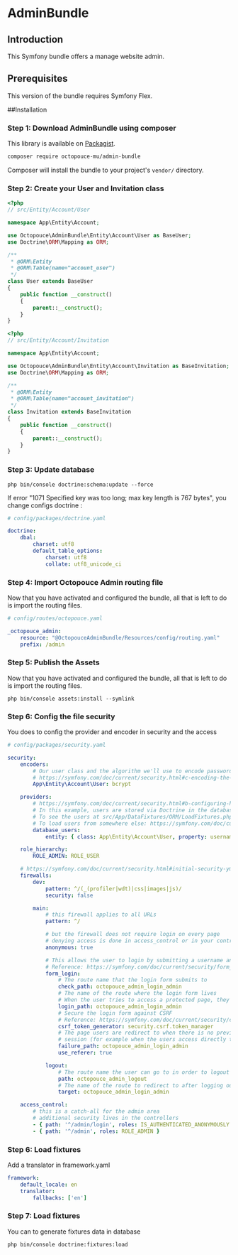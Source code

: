 AdminBundle
===============

Introduction
------------
This Symfony bundle offers a manage website admin.

## Prerequisites

This version of the bundle requires Symfony Flex. 

##Installation

### Step 1: Download AdminBundle using composer
This library is available on [Packagist](http://packagist.org/packages/octopouce-mu/admin-bundle).

```bash
composer require octopouce-mu/admin-bundle
```

Composer will install the bundle to your project's `vendor/` directory.

### Step 2: Create your User and Invitation class
```php
<?php
// src/Entity/Account/User

namespace App\Entity\Account;

use Octopouce\AdminBundle\Entity\Account\User as BaseUser;
use Doctrine\ORM\Mapping as ORM;

/**
 * @ORM\Entity
 * @ORM\Table(name="account_user")
 */
class User extends BaseUser
{
    public function __construct()
    {
        parent::__construct();
    }
}
```

```php
<?php
// src/Entity/Account/Invitation

namespace App\Entity\Account;

use Octopouce\AdminBundle\Entity\Account\Invitation as BaseInvitation;
use Doctrine\ORM\Mapping as ORM;

/**
 * @ORM\Entity
 * @ORM\Table(name="account_invitation")
 */
class Invitation extends BaseInvitation
{
    public function __construct()
    {
        parent::__construct();
    }
}
```

### Step 3: Update database
```
php bin/console doctrine:schema:update --force
```
If error "1071 Specified key was too long; max key length is 767 bytes", you change configs doctrine :
```yaml
# config/packages/doctrine.yaml

doctrine:
    dbal:
        charset: utf8
        default_table_options:
            charset: utf8
            collate: utf8_unicode_ci
```

### Step 4: Import Octopouce Admin routing file
Now that you have activated and configured the bundle, all that is left to do is import the routing files.
```yaml
# config/routes/octopouce.yaml

_octopouce_admin:
    resource: "@OctopouceAdminBundle/Resources/config/routing.yaml"
    prefix: /admin
```

### Step 5: Publish the Assets
Now that you have activated and configured the bundle, all that is left to do is import the routing files.
```
php bin/console assets:install --symlink
```

### Step 6: Config the file security
You does to config the provider and encoder in security and the access
```yaml
# config/packages/security.yaml

security:
    encoders:
        # Our user class and the algorithm we'll use to encode passwords
        # https://symfony.com/doc/current/security.html#c-encoding-the-user-s-password
        App\Entity\Account\User: bcrypt

    providers:
        # https://symfony.com/doc/current/security.html#b-configuring-how-users-are-loaded
        # In this example, users are stored via Doctrine in the database
        # To see the users at src/App/DataFixtures/ORM/LoadFixtures.php
        # To load users from somewhere else: https://symfony.com/doc/current/security/custom_provider.html
        database_users:
            entity: { class: App\Entity\Account\User, property: username }

    role_hierarchy:
        ROLE_ADMIN: ROLE_USER

    # https://symfony.com/doc/current/security.html#initial-security-yml-setup-authentication
    firewalls:
        dev:
            pattern: ^/(_(profiler|wdt)|css|images|js)/
            security: false

        main:
            # this firewall applies to all URLs
            pattern: ^/

            # but the firewall does not require login on every page
            # denying access is done in access_control or in your controllers
            anonymous: true

            # This allows the user to login by submitting a username and password
            # Reference: https://symfony.com/doc/current/security/form_login_setup.html
            form_login:
                # The route name that the login form submits to
                check_path: octopouce_admin_login_admin
                # The name of the route where the login form lives
                # When the user tries to access a protected page, they are redirected here
                login_path: octopouce_admin_login_admin
                # Secure the login form against CSRF
                # Reference: https://symfony.com/doc/current/security/csrf_in_login_form.html
                csrf_token_generator: security.csrf.token_manager
                # The page users are redirect to when there is no previous page stored in the
                # session (for example when the users access directly to the login page).
                failure_path: octopouce_admin_login_admin
                use_referer: true

            logout:
                # The route name the user can go to in order to logout
                path: octopouce_admin_logout
                # The name of the route to redirect to after logging out
                target: octopouce_admin_login_admin

    access_control:
        # this is a catch-all for the admin area
        # additional security lives in the controllers
        - { path: '^/admin/login', roles: IS_AUTHENTICATED_ANONYMOUSLY }
        - { path: '^/admin', roles: ROLE_ADMIN }
```
### Step 6: Load fixtures
Add a translator in framework.yaml
```yaml
framework:
    default_locale: en
    translator:
        fallbacks: ['en']
```

### Step 7: Load fixtures
You can to generate fixtures data in database
```
php bin/console doctrine:fixtures:load
```